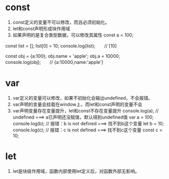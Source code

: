 # const
1. const定义的变量不可以修改，而且必须初始化。
2. let和const声明形成块作用域
3. 如果声明的是复合类型数据，可以修改其属性
  const a = 100; 

  const list = [];
  list[0] = 10;
  console.log(list);　　// [10]

  const obj = {a:100};
  obj.name = 'apple';
  obj.a = 10000;
  console.log(obj);　　// {a:10000,name:'apple'}


# var
1. var定义的变量可以修改，如果不初始化会输出undefined，不会报错。
2. var声明的变量会挂载在window上，而let和const声明的变量不会
3. var声明变量存在变量提升，let和const不存在变量提升
  console.log(a); // undefined  ===>  a已声明还没赋值，默认得到undefined值
  var a = 100;
  console.log(b); // 报错：b is not defined  ===> 找不到b这个变量
  let b = 10;
  console.log(c); // 报错：c is not defined  ===> 找不到c这个变量
  const c = 10;



# let
1. let是块级作用域，函数内部使用let定义后，对函数外部无影响。